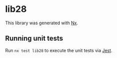 # lib28

This library was generated with [Nx](https://nx.dev).

## Running unit tests

Run `nx test lib28` to execute the unit tests via [Jest](https://jestjs.io).
